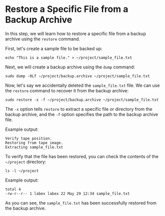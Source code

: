 # Restore a Specific File from a Backup Archive

In this step, we will learn how to restore a specific file from a backup archive using the `restore` command.

First, let's create a sample file to be backed up:

```
echo "This is a sample file." > ~/project/sample_file.txt
```

Next, we will create a backup archive using the `dump` command:

```
sudo dump -0Lf ~/project/backup.archive ~/project/sample_file.txt
```

Now, let's say we accidentally deleted the `sample_file.txt` file. We can use the `restore` command to recover it from the backup archive:

```
sudo restore -x -f ~/project/backup.archive ~/project/sample_file.txt
```

The `-x` option tells `restore` to extract a specific file or directory from the backup archive, and the `-f` option specifies the path to the backup archive file.

Example output:

```
Verify tape position.
Restoring from tape image.
Extracting sample_file.txt
```

To verify that the file has been restored, you can check the contents of the `~/project` directory:

```
ls -l ~/project
```

Example output:

```
total 4
-rw-r--r-- 1 labex labex 22 May 29 12:34 sample_file.txt
```

As you can see, the `sample_file.txt` has been successfully restored from the backup archive.
